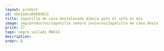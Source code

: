 ```yaml
---
layout: product
id: ebe2adce6989d021
title: Zapatilla de casa destalonada dibujo gato el sofá es mío
image: img/productos/zapatilla señora invierno/Zapatilla de casa destalonada dibujo gato el sofá es mío=27=negro vulladi M6614.webp
price: 27
tags: negro vulladi M6614
description: 
order: 0
---
```

